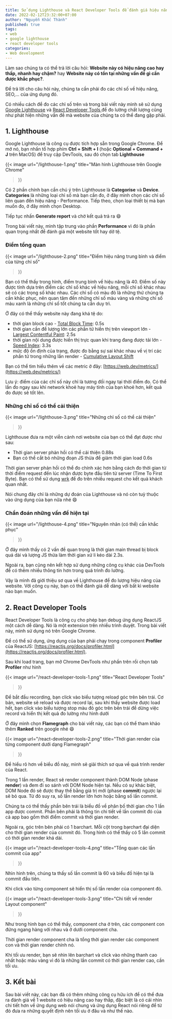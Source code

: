 ```yaml
---
title: Sử dụng Lighthouse và React Developer Tools để đánh giá hiệu năng web
date: 2022-02-12T23:32:00+07:00
author: "Nguyễn Khắc Thành"
published: true
tags:
- web
- google lighthouse
- react developer tools
categories:
- Web development
---
```


Làm sao chúng ta có thể trả lời câu hỏi: **Website này có hiệu năng cao hay thấp, nhanh hay chậm?** hay **Website này có tồn tại những vấn đề gì cần được khắc phục?**.

Để trả lời cho câu hỏi này, chúng ta cần phải đo các chỉ số về hiệu năng, SEO,... của ứng dụng đó.

Có nhiều cách để đo các chỉ số trên và trong bài viết này mình sẽ sử dụng [Google Lighthouse](https://developers.google.com/web/tools/lighthouse/) và [React Developer Tools
](https://chrome.google.com/webstore/detail/react-developer-tools/fmkadmapgofadopljbjfkapdkoienihi) để đo lường chất lượng cũng như phát hiện những vấn đề mà website của chúng ta có thể đang gặp phải.

<!--More-->

## 1. Lighthouse

Google Lighthouse là công cụ được tích hợp sẵn trong Google Chrome. Để mở nó, bạn nhấn tổ hợp phím **Ctrl + Shift + I** (hoặc **Optional + Command + J** trên MacOS) để truy cập DevTools, sau đó chọn tab **Lighthouse**

{{< image
    url="/lighthouse-1.png"
    title="Màn hình Lighthouse trên Google Chrome"
>}}

Có 2 phần chính bạn cần chú ý trên Lighthouse là **Categorise** và **Device**. **Categories** là những loại chỉ số mà bạn cần đo, ở đây mình chọn các chỉ số liên quan đến hiệu năng - Performance. Tiếp theo, chọn loại thiết bị mà bạn muốn đo, ở đây mình chọn Desktop.

Tiếp tục nhấn **Generate report** và chờ kết quả trả ra :smile:

Trong bài viết này, mình tập trung vào phần **Performance** vì đó là phần quan trọng nhất để đánh giá một website tốt hay dở tệ.

### Điểm tổng quan

{{< image
    url="/lighthouse-2.png"
    title="Điểm hiệu năng trung bình và điểm của từng chỉ số"
>}}

Bạn có thể thấy trong hình, điểm trung bình về hiệu năng là 40. Điểm số này được tính dựa trên điểm các chỉ số khác về hiệu năng, mỗi chỉ số khác nhau sẽ có các trọng số khác nhau. Các chỉ số có màu đỏ là những thứ chúng ta cần khắc phục, nên quan tâm đến những chỉ số màu vàng và những chỉ số màu xanh là những chỉ số tốt chúng ta cần duy trì.

Ở đây có thể thấy website này đang khá tệ do:
- thời gian block cao - [Total Block Time](https://web.dev/tbt/): 0.5s
- thời gian cần để lượng lớn các phần tử hiển thị trên viewport lớn - [Largest Contentful Paint](https://web.dev/lcp/): 2.5s
- thời gian nội dung được hiển thị trực quan khi trang đang được tải lớn - [Speed Index](https://web.dev/speed-index/): 3.3s
- mức độ ổn định của trang, được đo bằng sự sai khác nhau về vị trí các phần tử trong những lần render - [Cumulative Layout Shift](https://web.dev/cls/)

Bạn có thể tìm hiểu thêm về các metric ở đây: [https://web.dev/metrics/](https://web.dev/metrics/)

Lưu ý: điểm của các chỉ số này chỉ là tương đối ngay tại thời điểm đo. Có thể lần đo ngay sau khi network khoẻ hay máy tính của bạn khoẻ hơn, kết quả đo được sẽ tốt lên.

### Những chỉ số có thể cải thiện

{{< image
    url="/lighthouse-3.png"
    title="Những chỉ số có thể cải thiện"
>}}

Lighthouse đưa ra một viễn cảnh nơi website của bạn có thể đạt được như sau:
- Thời gian server phản hồi có thể cải thiện 0.88s
- Bạn có thể cắt bỏ những đoạn JS thừa để giảm thời gian load 0.6s

Thời gian server phản hồi có thể đo chính xác hơn bằng cách đo thời gian từ thời điểm request đến lúc nhận được byte đầu tiên từ server (Time To First Byte). Bạn có thể sử dụng [wrk](https://github.com/magiskboy/wrk) để đo trên nhiều request cho kết quả khách quan nhất.

Nói chung đây chỉ là những dự đoán của Lighthouse và nó còn tuỳ thuộc vào ứng dụng của bạn nữa nhé :smile:

### Chẩn đoán những vấn đề hiện tại

{{< image
    url="/lighthouse-4.png"
    title="Nguyên nhân (có thể) cần khắc phục"
>}}

Ở đây mình thấy có 2 vấn đề quan trọng là thời gian main thread bị block quá dài và lượng JS thừa làm thời gian xử li kéo dài 2.3s.

Ngoài ra, bạn cũng nên kết hợp sử dụng những công cụ khác của DevTools để có thêm nhiều thông tin hơn trong quá trình đo lường.

Vậy là mình đã giới thiệu sơ qua về Lighthouse để đo lượng hiệu năng của website. Với công cụ này, bạn có thể đánh giá dễ dàng với bất kì website nào bạn muốn.

## 2. React Developer Tools

React Developer Tools là công cụ cho phép bạn debug ứng dụng ReactJS một cách dễ dàng. Nó là một extension trên nhiều trình duyệt. Trong bài viết này, mình sử dụng nó trên Google Chrome.

Để có thể sử dụng, ứng dụng của bạn phải chạy trong component **Profiler** của ReactJS: [https://reactjs.org/docs/profiler.html](https://reactjs.org/docs/profiler.html).

Sau khi load trang, bạn mở Chrome DevTools như phần trên rồi chọn tab **Profiler** như hình

{{< image
    url="/react-developer-tools-1.png"
    title="React Developer Tools"
>}}

Để bắt đầu recording, bạn click vào biểu tượng reload góc trên bên trái. Cơ bản, website sẽ reload và được record lại, sau khi thấy website được load hết, bạn click vào biểu tượng stop màu đỏ góc trên bên trái để dừng việc record và hiển thị kết quả đo lường như hình dưới

Ở đây mình chọn **Flamegraph** cho bài viết này, các bạn có thể tham khảo thêm **Ranked** trên google nhé :smile:

{{< image
    url="/react-developer-tools-2.png"
    title="Thời gian render của từng component dưới dạng Flamegraph"
>}}

Để hiểu rõ hơn về biểu đồ này, mình sẽ giải thích sơ qua về quá trình render của React.

Trong 1 lần render, React sẽ render component thành DOM Node (phase **render**) và đem đi so sánh với DOM Node hiện tại. Nếu có sự khác biệt, DOM Node đó sẽ được thay thế bằng giá trị mới (phase **commit**) ngược lại sẽ bỏ qua. Từ đó suy ra, số lần render lớn hơn hoặc bằng số lần commit.

Chúng ta có thể thấy phần bên trái là biểu đồ về phân bố thời gian cho 1 lần app được commit.
Phần bên phải là thông tin chi tiết về lần commit đó của cả app bao gồm thời điểm commit và thời gian render.

Ngoài ra, góc trên bên phải có 1 barchart. Mỗi cột trong barchart đại diện cho thời gian render của commit đó. Trong hình có thể thấy có 5 lần commit có thời gian render khá dài.

{{< image
    url="/react-developer-tools-4.png"
    title="Tổng quan các lần commit của app"
>}}

Nhìn hình trên, chúng ta thấy số lần commit là 60 và biểu đồ hiện tại là commit đầu tiên.

Khi click vào từng component sẽ hiển thị số lần render của component đó.

{{< image
    url="/react-developer-tools-3.png"
    title="Chi tiết về render Layout component"
>}}

Như trong hình bạn có thể thấy, component cha ở trên, các component con đứng ngang hàng với nhau và ở dưới component cha.

Thời gian render component cha là tổng thời gian render các component con và thời gian render chính nó.

Khi tối ưu render, bạn sẽ nhìn lên barchart và click vào những thanh cao nhất hoặc màu vàng vì đó là những lần commit có thời gian render cao, cần tối ưu.

## 3. Kết bài 

Sau bài viết này, các bạn đã có thêm những công cụ hữu ích để có thể đưa ra đánh giá về 1 website có hiệu năng cao hay thấp, đặc biệt là có cái nhìn chi tiết hơn về ứng dụng web nói chung và ứng dụng React nói riêng để từ đó đưa ra những quyết định nên tối ưu ở đâu và như thế nào.